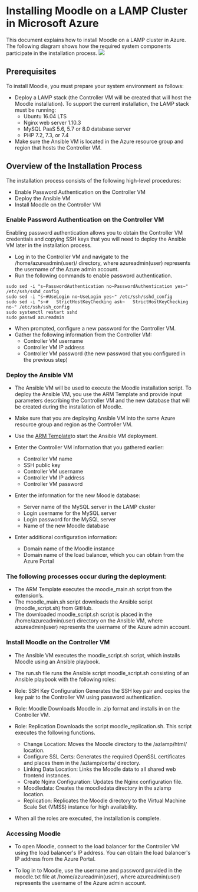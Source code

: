 # Installing Moodle on a LAMP Cluster in Microsoft Azure

This document explains how to install Moodle on a LAMP cluster in Azure. 
The following diagram shows how the required system components participate in the installation process.
![](https://github.com/krishnaitalent/LAMP/blob/lamp_docmentation/images/Moodle_Flow_Diagram.png)

## Prerequisites
To install Moodle, you must prepare your system environment as follows:
- Deploy a LAMP stack (the Controller VM will be created that will host the Moodle installation). To support the current installation, the LAMP stack must be running:
	*	Ubuntu 16.04 LTS
	*	Nginx web server 1.10.3
	*	MySQL PaaS 5.6, 5.7 or 8.0 database server
	*	PHP 7.2, 7.3, or 7.4 
- Make sure the Ansible VM is located in the Azure resource group and region that hosts the Controller VM.

## Overview of the Installation Process

The installation process consists of the following high-level procedures:

- Enable Password Authentication on the Controller VM
- Deploy the Ansible VM
- Install Moodle on the Controller VM

### Enable Password Authentication on the Controller VM

Enabling password authentication allows you to obtain the Controller VM credentials and copying SSH keys that you will need to deploy the Ansible VM later in the installation process. 

- Log in to the Controller VM and navigate to the /home/azureadmin(user)/ directory, where azureadmin(user) represents the username of the Azure admin account.
- Run the following commands to enable password authentication.
```
sudo sed -i "s~PasswordAuthentication no~PasswordAuthentication yes~" /etc/ssh/sshd_config
sudo sed -i "s~#UseLogin no~UseLogin yes~" /etc/ssh/sshd_config
sudo sed -i "s~#   StrictHostKeyChecking ask~   StrictHostKeyChecking no~" /etc/ssh/ssh_config
sudo systemctl restart sshd
sudo passwd azureadmin
```
- When prompted, configure a new password for the Controller VM.
- Gather the following information from the Controller VM: 
	*	Controller VM username
	*	Controller VM IP address
	*	Controller VM password (the new password that you configured in the previous step)


### Deploy the Ansible VM

- The Ansible VM will be used to execute the Moodle installation script. To deploy the Ansible VM, you use the ARM Template and provide input parameters describing the Controller VM and the new database that will be created during the installation of Moodle.
	
- Make sure that you are deploying Ansible VM into the same Azure resource group and region as the Controller VM.
- Use the [ARM Template](https://portal.azure.com/#create/Microsoft.Template/uri/https%3A%2F%2Fraw.githubusercontent.com%2Fummadisudhakar%2FLAMP%2Fansible_playbook_mat32%2Fansibledeploy-moodle.json)to start the Ansible VM deployment.
- Enter the Controller VM information that you gathered earlier:
	*	Controller VM name
	*	SSH public key
	*	Controller VM username
	*	Controller VM IP address
	*	Controller VM password
- Enter the information for the new Moodle database:
	*	Server name of the MySQL server in the LAMP cluster
	*	Login username for the MySQL server
	*	Login password for the MySQL server
	*	Name of the new Moodle database
- Enter additional configuration information:
	*	Domain name of the Moodle instance
	*	Domain name of the load balancer, which you can obtain from the Azure Portal

### The following processes occur during the deployment:

- The ARM Template executes the moodle_main.sh script from the extension’s.
- The moodle_main.sh script downloads the Ansible script (moodle_script.sh) from GitHub.
- The downloaded moodle_script.sh script is placed in the /home/azureadmin(user) directory on the Ansible VM, where azureadmin(user) represents the username of the Azure admin account.

### Install Moodle on the Controller VM

- The Ansible VM executes the moodle_script.sh script, which installs Moodle using an Ansible playbook.

- The run.sh file runs the Ansible script moodle_script.sh consisting of an Ansible playbook with the following roles:

- Role: SSH Key Configuration 
	Generates the SSH key pair and copies the key pair to the Controller VM using password authentication.
- Role: Moodle 
	Downloads Moodle in .zip format and installs in on the Controller VM.
- Role: Replication
	Downloads the script moodle_replication.sh. This script executes the following functions.
	*	Change Location: Moves the Moodle directory to the /azlamp/html/ location.
	*	Configure SSL Certs: Generates the required OpenSSL certificates and places them in the /azlamp/certs/ directory.
	*	Linking Data Location: Links the Moodle data to all shared web frontend instances.
	*	Create Nginx Configuration: Updates the Nginx configuration file.
	*	Moodledata: Creates the moodledata directory in the azlamp location.
	*	Replication: Replicates the Moodle directory to the Virtual Machine Scale Set (VMSS) instance for high availability.

- When all the roles are executed, the installation is complete.

### Accessing Moodle

- To open Moodle, connect to the load balancer for the Controller VM using the load balancer's IP address. You can obtain the load balancer's IP address from the Azure Portal.

- To log in to Moodle, use the username and password provided in the moodle.txt file at /home/azureadmin(user), where azureadmin(user) represents the username of the Azure admin account.
